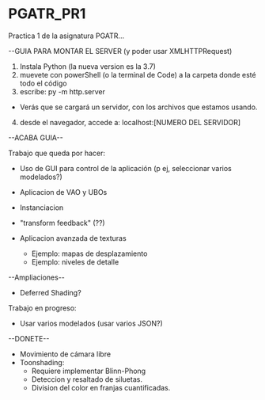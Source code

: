 # PGATR_PR1

Practica 1 de la asignatura PGATR...

--GUIA PARA MONTAR EL SERVER (y poder usar XMLHTTPRequest)
1. Instala Python (la nueva version es la 3.7)
2. muevete con powerShell (o la terminal de Code) a la carpeta donde esté todo el código
3. escribe: py -m http.server
* Verás que se cargará un servidor, con los archivos que estamos usando.
4. desde el navegador, accede a: localhost:[NUMERO DEL SERVIDOR]

--ACABA GUIA--

Trabajo que queda por hacer: 

* Uso de GUI para control de la aplicación (p ej, seleccionar varios modelados?)

* Aplicacion de VAO y UBOs
* Instanciacion
* "transform feedback" (??)
* Aplicacion avanzada de texturas 
    * Ejemplo: mapas de desplazamiento
    * Ejemplo: niveles de detalle

--Ampliaciones--
* Deferred Shading?


Trabajo en progreso:

* Usar varios modelados (usar varios JSON?)

--DONETE--
* Movimiento de cámara libre
* Toonshading:
    * Requiere implementar Blinn-Phong
    * Deteccion y resaltado de siluetas.
    * Division del color en franjas cuantificadas.